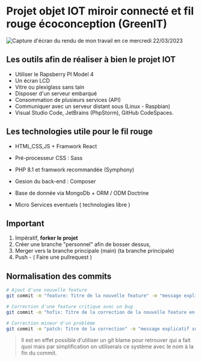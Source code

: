 # Projet objet IOT miroir connecté et fil rouge écoconception (GreenIT)

![Capture d'écran du rendu de mon travail en ce mercredi 22/03/2023](https://github.com/alain-guillon-it/IotMirroir/blob/main/Documents/screen_test_magic_mirror/screen_capture_test_alain.png)

## Les outils afin de réaliser à bien le projet IOT

- Utiliser le Rapsberry PI Model 4
- Un écran LCD
- Vitre ou plexiglass sans tain
- Disposer d'un serveur embarqué
- Consommation de plusieurs services (API)
- Communiquer avec un serveur distant sous (Linux - Raspbian)
- Visual Studio Code, JetBrains (PhpStorm), GitHub CodeSpaces.

## Les technologies utile pour le fil rouge

- HTML,CSS,JS + Framwork React
- Pré-processeur CSS : Sass
- PHP 8.1 et framwork recommandée (Symphony)
- Gesion du back-end : Composer
- Base de donnée via MongoDb + ORM / ODM Doctrine

- Micro Services eventuels ( technologies libre )

## Important

1. Impératif, **forker le projet**
2. Créer une branche "personnel" afin de bosser dessus,
3. Merger vers la branche principale (main) (ta branche principale)
4. Push - ( Faire une pullrequest )

## Normalisation des commits

```sh
# Ajout d'une nouvelle feature
git commit -m "feature: Titre de la nouvelle feature" -m "message explicatif de la nouvelle feature en finissant par by ton_prénom"

# Correction d'une feature critique avec un bug
git commit -m "hofix: Titre de la correction de la nouvelle feature en finissant paion" -m "message explicatif sur la résolution du problème by ton_prénom"

# Correction mineur d'un problème
git commit -m "patch: Titre de la correction" -m "message explicatif sur la correction mineur apporté en finissant par by ton_prénom"
```

> Il est en effet possible d'utiliser un git blame pour retrouver qui a fait quoi mais par simplification on utiliserais ce système avec le nom à la fin du commit.

